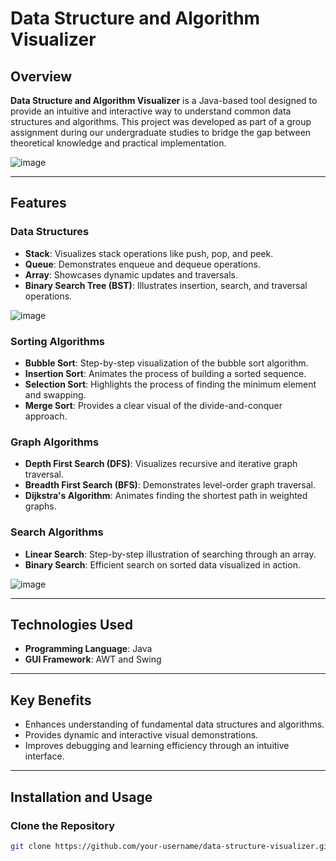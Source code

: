 # Data Structure and Algorithm Visualizer

## Overview

**Data Structure and Algorithm Visualizer** is a Java-based tool designed to provide an intuitive and interactive way to understand common data structures and algorithms. This project was developed as part of a group assignment during our undergraduate studies to bridge the gap between theoretical knowledge and practical implementation.

![image](https://github.com/user-attachments/assets/2688f2b2-d5e8-4507-ad84-166cbd65302d)


---

## Features

### Data Structures
- **Stack**: Visualizes stack operations like push, pop, and peek.
- **Queue**: Demonstrates enqueue and dequeue operations.
- **Array**: Showcases dynamic updates and traversals.
- **Binary Search Tree (BST)**: Illustrates insertion, search, and traversal operations.

![image](https://github.com/user-attachments/assets/05c7a989-d0ef-46f2-aa5c-29a5ac670cd1)

### Sorting Algorithms
- **Bubble Sort**: Step-by-step visualization of the bubble sort algorithm.
- **Insertion Sort**: Animates the process of building a sorted sequence.
- **Selection Sort**: Highlights the process of finding the minimum element and swapping.
- **Merge Sort**: Provides a clear visual of the divide-and-conquer approach.

### Graph Algorithms
- **Depth First Search (DFS)**: Visualizes recursive and iterative graph traversal.
- **Breadth First Search (BFS)**: Demonstrates level-order graph traversal.
- **Dijkstra's Algorithm**: Animates finding the shortest path in weighted graphs.

### Search Algorithms
- **Linear Search**: Step-by-step illustration of searching through an array.
- **Binary Search**: Efficient search on sorted data visualized in action.

![image](https://github.com/user-attachments/assets/791611f9-c930-44c3-8afc-e8170ac258d6)

---

## Technologies Used

- **Programming Language**: Java
- **GUI Framework**: AWT and Swing

---

## Key Benefits

- Enhances understanding of fundamental data structures and algorithms.
- Provides dynamic and interactive visual demonstrations.
- Improves debugging and learning efficiency through an intuitive interface.

---

## Installation and Usage

### Clone the Repository
```bash
git clone https://github.com/your-username/data-structure-visualizer.git
